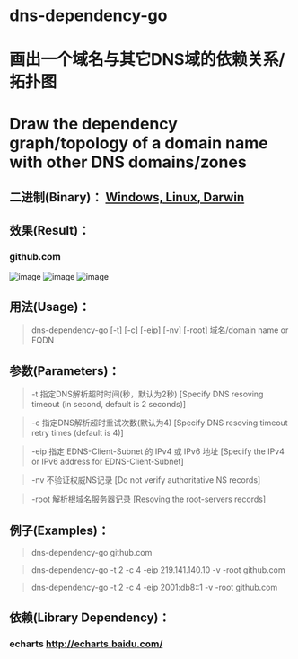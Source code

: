 # dns-dependency-go
# 画出一个域名与其它DNS域的依赖关系/拓扑图 
# Draw the dependency graph/topology of a domain name with other DNS domains/zones
## 二进制(Binary)： [Windows, Linux, Darwin](https://gitee.com/mchtech/dns-dependency-go/attach_files)
## 效果(Result)：
### github.com
![image](https://raw.githubusercontent.com/mchtech/dns-dependency-go/master/sample.min.png)
![image](https://raw.githubusercontent.com/mchtech/dns-dependency-go/master/sample.focus.min.png)
![image](https://raw.githubusercontent.com/mchtech/dns-dependency-go/master/sample.zoom.min.png)
## 用法(Usage)：
> dns-dependency-go [-t] [-c] [-eip] [-nv] [-root] 域名/domain name or FQDN
## 参数(Parameters)：
>  -t 指定DNS解析超时时间(秒，默认为2秒) [Specify DNS resoving timeout (in second, default is 2 seconds)]

>  -c 指定DNS解析超时重试次数(默认为4) [Specify DNS resoving timeout retry times (default is 4)]

>  -eip 指定 EDNS-Client-Subnet 的 IPv4 或 IPv6 地址 [Specify the IPv4 or IPv6 address for EDNS-Client-Subnet]

>  -nv 不验证权威NS记录 [Do not verify authoritative NS records]

>  -root 解析根域名服务器记录 [Resoving the root-servers records]
## 例子(Examples)：

> dns-dependency-go github.com

> dns-dependency-go -t 2 -c 4 -eip 219.141.140.10 -v -root github.com

> dns-dependency-go -t 2 -c 4 -eip 2001:db8::1 -v -root github.com
## 依赖(Library Dependency)：
### echarts http://echarts.baidu.com/